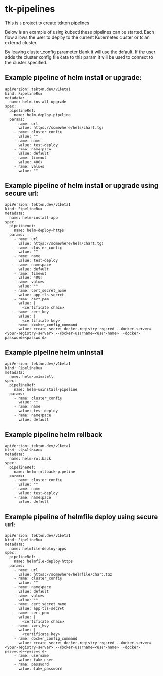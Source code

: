 # tk-pipelines
This is a project to create tekton pipelines 

Below is an example of using kubectl these pipelines can be started.
Each flow allows the user to deploy to the current Kubernetes cluster or to an external cluster.

By leaving cluster_config parameter blank it will use the default. If the user adds the cluster config file data to this param it will be used 
to connect to the cluster specified.

## Example pipeline of helm install or upgrade:

```
apiVersion: tekton.dev/v1beta1
kind: PipelineRun
metadata:
  name: helm-install-upgrade
spec:
  pipelineRef:
    name: helm-deploy-pipeline
  params:
    - name: url
      value: https://somewhere/helm/chart.tgz
    - name: cluster_config
      value: ""
    - name: name
      value: test-deploy
    - name: namespace
      value: default
    - name: timeout
      value: 400s
    - name: values
      value: ""
``` 

## Example pipeline of helm install or upgrade using secure url:

```
apiVersion: tekton.dev/v1beta1
kind: PipelineRun
metadata:
  name: helm-install-app
spec:
  pipelineRef:
    name: helm-deploy-https
  params:
    - name: url
      value: https://somewhere/helm/chart.tgz
    - name: cluster_config
      value: ""
    - name: name
      value: test-deploy
    - name: namespace
      value: default
    - name: timeout
      value: 400s
    - name: values
      value: ""
    - name: cert_secret_name
      value: app-tls-secret
    - name: cert_pem
      value: | 
        <certificate chain>
    - name: cert_key
      value: |
        <certificate key> 
    - name: docker_config_command
      value: create secret docker-registry regcred --docker-server=<your-registry-server> --docker-username=<user-name> --docker-password=<password>
``` 

## Example pipeline helm uninstall

```
apiVersion: tekton.dev/v1beta1
kind: PipelineRun
metadata:
  name: helm-uninstall
spec:
  pipelineRef:
    name: helm-uninstall-pipeline
  params:
    - name: cluster_config
      value: ""
    - name: name
      value: test-deploy
    - name: namespace
      value: default
``` 

## Example pipeline helm rollback

```
apiVersion: tekton.dev/v1beta1
kind: PipelineRun
metadata:
  name: helm-rollback
spec:
  pipelineRef:
    name: helm-rollback-pipeline
  params:
    - name: cluster_config
      value: ""
    - name: name
      value: test-deploy
    - name: namespace
      value: default
```

## Example pipeline of helmfile deploy using secure url:

```
apiVersion: tekton.dev/v1beta1
kind: PipelineRun
metadata:
  name: helmfile-deploy-apps
spec:
  pipelineRef:
    name: helmfile-deploy-https
  params:
    - name: url
      value: https://somewhere/helmfile/chart.tgz
    - name: cluster_config
      value: ""
    - name: namespace
      value: default
    - name: values
      value: ""
    - name: cert_secret_name
      value: app-tls-secret
    - name: cert_pem
      value: | 
        <certificate chain>
    - name: cert_key
      value: |
        <certificate key> 
    - name: docker_config_command
      value: create secret docker-registry regcred --docker-server=<your-registry-server> --docker-username=<user-name> --docker-password=<password>
    - name: username
      value: fake_user
    - name: password
      value: fake_password
```